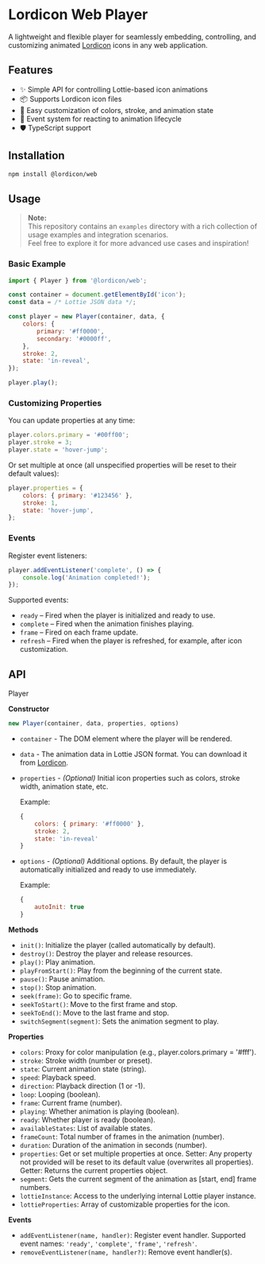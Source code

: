 # Lordicon Web Player

A lightweight and flexible player for seamlessly embedding, controlling, and customizing animated [Lordicon](https://lordicon.com/) icons in any web application.

## Features

- ✨ Simple API for controlling Lottie-based icon animations
- 📦 Supports Lordicon icon files
- 🎨 Easy customization of colors, stroke, and animation state
- 🔔 Event system for reacting to animation lifecycle 
- 🛡️ TypeScript support

## Installation

```sh
npm install @lordicon/web
```

## Usage

> **Note:**  
> This repository contains an `examples` directory with a rich collection of usage examples and integration scenarios.  
> Feel free to explore it for more advanced use cases and inspiration!

### Basic Example

```js
import { Player } from '@lordicon/web';

const container = document.getElementById('icon');
const data = /* Lottie JSON data */;

const player = new Player(container, data, {
    colors: {
        primary: '#ff0000',
        secondary: '#0000ff',
    },
    stroke: 2,
    state: 'in-reveal',
});

player.play();
```

### Customizing Properties

You can update properties at any time:

```js
player.colors.primary = '#00ff00';
player.stroke = 3;
player.state = 'hover-jump';
```

Or set multiple at once (all unspecified properties will be reset to their default values):

```js
player.properties = {
    colors: { primary: '#123456' },
    stroke: 1,
    state: 'hover-jump',
};
```

### Events

Register event listeners:

```js
player.addEventListener('complete', () => {
    console.log('Animation completed!');
});
```

Supported events: 

- `ready` – Fired when the player is initialized and ready to use.
- `complete` – Fired when the animation finishes playing.
- `frame` – Fired on each frame update.
- `refresh` –  Fired when the player is refreshed, for example, after icon customization.

## API

Player

__Constructor__

```ts
new Player(container, data, properties, options)
```

- `container` - The DOM element where the player will be rendered.
- `data` - The animation data in Lottie JSON format. You can download it from [Lordicon](https://lordicon.com/).
- `properties` - *(Optional)* Initial icon properties such as colors, stroke width, animation state, etc.  

    Example:  
    ```js
    {
        colors: { primary: '#ff0000' },
        stroke: 2,
        state: 'in-reveal'
    }
    ```
- `options` - *(Optional)* Additional options. By default, the player is automatically initialized and ready to use immediately.

    Example: 
    ```js
    {
        autoInit: true
    }
    ```

__Methods__

- `init()`: Initialize the player (called automatically by default).
- `destroy()`: Destroy the player and release resources.
- `play()`: Play animation.
- `playFromStart()`: Play from the beginning of the current state.
- `pause()`: Pause animation.
- `stop()`: Stop animation.
- `seek(frame)`: Go to specific frame.
- `seekToStart()`: Move to the first frame and stop.
- `seekToEnd()`: Move to the last frame and stop.
- `switchSegment(segment)`: Sets the animation segment to play.

__Properties__

- `colors`: Proxy for color manipulation (e.g., player.colors.primary = '#fff').
- `stroke`: Stroke width (number or preset).
- `state`: Current animation state (string).
- `speed`: Playback speed.
- `direction`: Playback direction (1 or -1).
- `loop`: Looping (boolean).
- `frame`: Current frame (number).
- `playing`: Whether animation is playing (boolean).
- `ready`: Whether player is ready (boolean).
- `availableStates`: List of available states.
- `frameCount`: Total number of frames in the animation (number).
- `duration`: Duration of the animation in seconds (number).
- `properties`: Get or set multiple properties at once. Setter: Any property not provided will be reset to its default value (overwrites all properties). Getter: Returns the current properties object.
- `segment`: Gets the current segment of the animation as [start, end] frame numbers.
- `lottieInstance`: Access to the underlying internal Lottie player instance.
- `lottieProperties`: Array of customizable properties for the icon.

__Events__

- `addEventListener(name, handler)`: Register event handler. Supported event names: `'ready'`, `'complete'`, `'frame'`, `'refresh'`.
- `removeEventListener(name, handler?)`: Remove event handler(s).